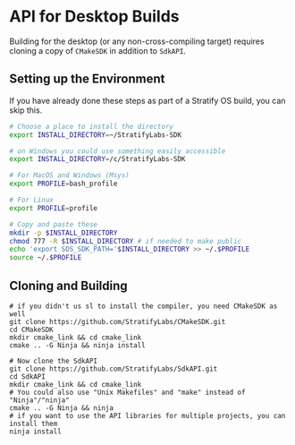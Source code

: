 # API for Desktop Builds

Building for the desktop (or any non-cross-compiling target) requires cloning a copy of `CMakeSDK` in addition to `SdkAPI`.

## Setting up the Environment

If you have already done these steps as part of a Stratify OS build, you can skip this.

```bash
# Choose a place to install the directory
export INSTALL_DIRECTORY=~/StratifyLabs-SDK

# on Windows you could use something easily accessible
export INSTALL_DIRECTORY=/c/StratifyLabs-SDK

# For MacOS and Windows (Msys)
export PROFILE=bash_profile

# For Linux
export PROFILE=profile
```

```bash
# Copy and paste these
mkdir -p $INSTALL_DIRECTORY
chmod 777 -R $INSTALL_DIRECTORY # if needed to make public
echo 'export SOS_SDK_PATH='$INSTALL_DIRECTORY >> ~/.$PROFILE
source ~/.$PROFILE
```

## Cloning and Building

```
# if you didn't us sl to install the compiler, you need CMakeSDK as well
git clone https://github.com/StratifyLabs/CMakeSDK.git
cd CMakeSDK
mkdir cmake_link && cd cmake_link
cmake .. -G Ninja && ninja install

# Now clone the SdkAPI
git clone https://github.com/StratifyLabs/SdkAPI.git
cd SdkAPI
mkdir cmake_link && cd cmake_link
# You could also use "Unix Makefiles" and "make" instead of "Ninja"/"ninja"
cmake .. -G Ninja && ninja
# if you want to use the API libraries for multiple projects, you can install them
ninja install
```
